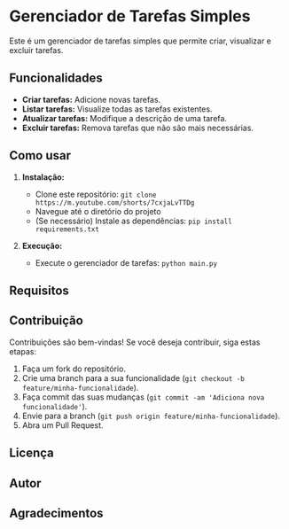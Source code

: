 # Gerenciador de Tarefas Simples

Este é um gerenciador de tarefas simples que permite criar, visualizar e excluir tarefas.

## Funcionalidades

* **Criar tarefas:** Adicione novas tarefas.
* **Listar tarefas:** Visualize todas as tarefas existentes.
* **Atualizar tarefas:** Modifique a descrição de uma tarefa.
* **Excluir tarefas:** Remova tarefas que não são mais necessárias.

## Como usar

1.  **Instalação:**
    * Clone este repositório: `git clone https://m.youtube.com/shorts/7cxjaLvTTDg`
    * Navegue até o diretório do projeto
    * (Se necessário) Instale as dependências: `pip install requirements.txt`

2.  **Execução:**
    * Execute o gerenciador de tarefas: `python main.py`


## Requisitos

## Contribuição

Contribuições são bem-vindas! Se você deseja contribuir, siga estas etapas:

1.  Faça um fork do repositório.
2.  Crie uma branch para a sua funcionalidade (`git checkout -b feature/minha-funcionalidade`).
3.  Faça commit das suas mudanças (`git commit -am 'Adiciona nova funcionalidade'`).
4.  Envie para a branch (`git push origin feature/minha-funcionalidade`).
5.  Abra um Pull Request.

## Licença
## Autor
## Agradecimentos
